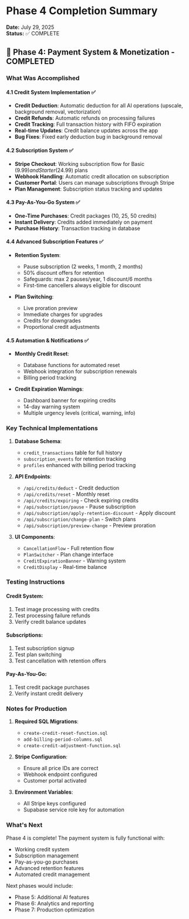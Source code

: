 # Phase 4 Completion Summary

**Date:** July 29, 2025  
**Status:** ✅ COMPLETE

## 🎉 Phase 4: Payment System & Monetization - COMPLETED

### What Was Accomplished

#### 4.1 Credit System Implementation ✅

- **Credit Deduction**: Automatic deduction for all AI operations (upscale, background removal, vectorization)
- **Credit Refunds**: Automatic refunds on processing failures
- **Credit Tracking**: Full transaction history with FIFO expiration
- **Real-time Updates**: Credit balance updates across the app
- **Bug Fixes**: Fixed early deduction bug in background removal

#### 4.2 Subscription System ✅

- **Stripe Checkout**: Working subscription flow for Basic ($9.99) and Starter ($24.99) plans
- **Webhook Handling**: Automatic credit allocation on subscription
- **Customer Portal**: Users can manage subscriptions through Stripe
- **Plan Management**: Subscription status tracking and updates

#### 4.3 Pay-As-You-Go System ✅

- **One-Time Purchases**: Credit packages (10, 25, 50 credits)
- **Instant Delivery**: Credits added immediately on payment
- **Purchase History**: Transaction tracking in database

#### 4.4 Advanced Subscription Features ✅

- **Retention System**:
  - Pause subscription (2 weeks, 1 month, 2 months)
  - 50% discount offers for retention
  - Safeguards: max 2 pauses/year, 1 discount/6 months
  - First-time cancellers always eligible for discount

- **Plan Switching**:
  - Live proration preview
  - Immediate charges for upgrades
  - Credits for downgrades
  - Proportional credit adjustments

#### 4.5 Automation & Notifications ✅

- **Monthly Credit Reset**:
  - Database functions for automated reset
  - Webhook integration for subscription renewals
  - Billing period tracking

- **Credit Expiration Warnings**:
  - Dashboard banner for expiring credits
  - 14-day warning system
  - Multiple urgency levels (critical, warning, info)

### Key Technical Implementations

1. **Database Schema**:
   - `credit_transactions` table for full history
   - `subscription_events` for retention tracking
   - `profiles` enhanced with billing period tracking

2. **API Endpoints**:
   - `/api/credits/deduct` - Credit deduction
   - `/api/credits/reset` - Monthly reset
   - `/api/credits/expiring` - Check expiring credits
   - `/api/subscription/pause` - Pause subscription
   - `/api/subscription/apply-retention-discount` - Apply discount
   - `/api/subscription/change-plan` - Switch plans
   - `/api/subscription/preview-change` - Preview proration

3. **UI Components**:
   - `CancellationFlow` - Full retention flow
   - `PlanSwitcher` - Plan change interface
   - `CreditExpirationBanner` - Warning system
   - `CreditDisplay` - Real-time balance

### Testing Instructions

#### Credit System:

1. Test image processing with credits
2. Test processing failure refunds
3. Verify credit balance updates

#### Subscriptions:

1. Test subscription signup
2. Test plan switching
3. Test cancellation with retention offers

#### Pay-As-You-Go:

1. Test credit package purchases
2. Verify instant credit delivery

### Notes for Production

1. **Required SQL Migrations**:
   - `create-credit-reset-function.sql`
   - `add-billing-period-columns.sql`
   - `create-credit-adjustment-function.sql`

2. **Stripe Configuration**:
   - Ensure all price IDs are correct
   - Webhook endpoint configured
   - Customer portal activated

3. **Environment Variables**:
   - All Stripe keys configured
   - Supabase service role key for automation

### What's Next

Phase 4 is complete! The payment system is fully functional with:

- Working credit system
- Subscription management
- Pay-as-you-go purchases
- Advanced retention features
- Automated credit management

Next phases would include:

- Phase 5: Additional AI features
- Phase 6: Analytics and reporting
- Phase 7: Production optimization
